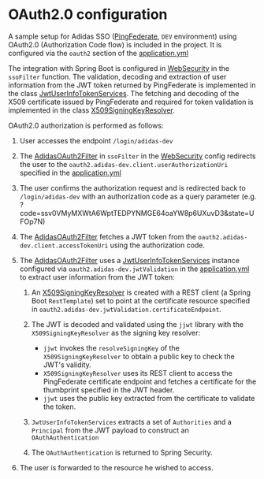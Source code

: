 # OAuth2.0 configuration

A sample setup for Adidas SSO ([PingFederate](https://tools.adidas-group.com/confluence/display/DEG/PingFederate+Details), `DEV` environment) using
OAuth2.0 (Authorization Code flow) is included in the project. It is configured via the `oauth2` section of the [application.yml](../src/main/resources/application.yml)

The integration with Spring Boot is configured in [WebSecurity](../src/main/java/com/adidas/hello/security/WebSecurity.java) in the `ssoFilter` function.
The validation, decoding and extraction of user information from the JWT token returned by PingFederate is implemented in the class
[JwtUserInfoTokenServices](../src/main/java/com/adidas/hello/security/jwt/JwtUserInfoTokenServices.java). The fetching and decoding of the X509 certificate issued by PingFederate and
required for token validation is implemented in the class [X509SigningKeyResolver](../src/main/java/com/adidas/hello/security/jwt/X509SigningKeyResolver.java).

OAuth2.0 authorization is performed as follows:

1. User accesses the endpoint `/login/adidas-dev`
2. The [AdidasOAuth2Filter](../src/main/java/com/adidas/hello/security/AdidasOAuth2Filter.java) in `ssoFilter` in the [WebSecurity](../src/main/java/com/adidas/hello/security/WebSecurity.java)
 config redirects the user to the `oauth2.adidas-dev.client.userAuthorizationUri` specified in the [application.yml](../src/main/resources/application.yml)
3. The user confirms the authorization request and is redirected back to `/login/adidas-dev` with an authorization code as a query parameter (e.g. ?code=ssv0VMyMXWtA6WptTEDPYNMGE64oaYW8p6UXuvD3&state=UFOp7N)
4. The [AdidasOAuth2Filter](../src/main/java/com/adidas/hello/security/AdidasOAuth2Filter.java) fetches a JWT token from the `oauth2.adidas-dev.client.accessTokenUri` using the authorization code.
5. The [AdidasOAuth2Filter](../src/main/java/com/adidas/hello/security/AdidasOAuth2Filter.java) uses a [JwtUserInfoTokenServices](../src/main/java/com/adidas/hello/security/jwt/JwtUserInfoTokenServices.java) instance
configured via `oauth2.adidas-dev.jwtValidation` in the [application.yml](../src/main/resources/application.yml) to extract user information from the JWT token:

    1. An [X509SigningKeyResolver](../src/main/java/com/adidas/hello/security/jwt/X509SigningKeyResolver.java) is created with a REST client (a Spring Boot `RestTemplate`) set
    to point at the certificate resource specified in `oauth2.adidas-dev.jwtValidation.certificateEndpoint`.
    2. The JWT is decoded and validated using the `jjwt` library with the `X509SigningKeyResolver` as the signing key resolver:

        - `jjwt` invokes the `resolveSigningKey` of the `X509SigningKeyResolver` to obtain a public key to check the JWT's validity.
        - `X509SigningKeyResolver` uses its REST client to access the PingFederate certificate endpoint and fetches a certificate for the thumbprint specified in the JWT header.
        - `jjwt` uses the public key extracted from the certificate to validate the token.
    3. `JwtUserInfoTokenServices` extracts a set of `Authorities` and a `Principal` from the JWT payload to construct an `OAuthAuthentication`
    4. The `OAuthAuthentication` is returned to Spring Security.
6. The user is forwarded to the resource he wished to access.
